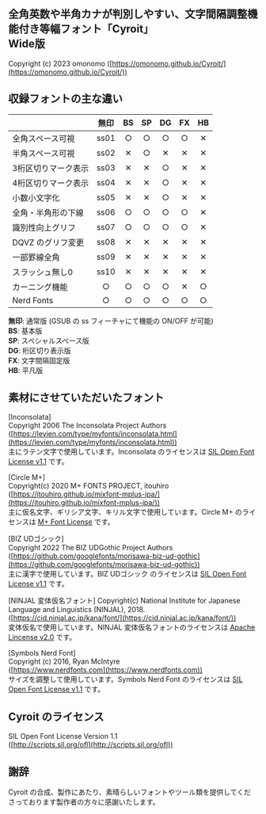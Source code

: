 ## 全角英数や半角カナが判別しやすい、文字間隔調整機能付き等幅フォント「Cyroit」<br>Wide版

Copyright (c) 2023 omonomo ([https://omonomo.github.io/Cyroit/](https://omonomo.github.io/Cyroit/))  

## 収録フォントの主な違い

|                     | 無印 | BS | SP | DG | FX | HB |
|---------------------|:----:|:--:|:--:|:--:|:--:|:--:|
| 全角スペース可視    | ss01 | ○ | ○ | ○ | ○ | ✕ |
| 半角スペース可視    | ss02 | ✕ | ○ | ✕ | ✕ | ✕ |
| 3桁区切りマーク表示 | ss03 | ✕ | ✕ | ○ | ✕ | ✕ |
| 4桁区切りマーク表示 | ss04 | ✕ | ✕ | ○ | ✕ | ✕ |
| 小数小文字化        | ss05 | ✕ | ✕ | ○ | ✕ | ✕ |
| 全角・半角形の下線  | ss06 | ○ | ○ | ○ | ○ | ✕ |
| 識別性向上グリフ    | ss07 | ○ | ○ | ○ | ○ | ✕ |
| DQVZ のグリフ変更   | ss08 | ✕ | ✕ | ✕ | ✕ | ✕ |
| 一部罫線全角        | ss09 | ✕ | ✕ | ✕ | ✕ | ✕ |
| スラッシュ無し0     | ss10 | ✕ | ✕ | ✕ | ✕ | ✕ |
| カーニング機能      |  ○  | ○ | ○ | ○ | ✕ | ○ |
| Nerd Fonts          |  ○  | ○ | ○ | ○ | ○ | ○ |

**無印**: 通常版 (GSUB の ss フィーチャにて機能の ON/OFF が可能)  
**BS**: 基本版  
**SP**: スペシャルスペース版  
**DG**: 桁区切り表示版  
**FX**: 文字間隔固定版  
**HB**: 平凡版  

## 素材にさせていただいたフォント

[Inconsolata]  
Copyright 2006 The Inconsolata Project Authors  
([https://levien.com/type/myfonts/inconsolata.html](https://levien.com/type/myfonts/inconsolata.html))  
主にラテン文字で使用しています。Inconsolata のライセンスは [SIL Open Font License v1.1](http://scripts.sil.org/ofl) です。  

[Circle M+]  
Copyright(c) 2020 M+ FONTS PROJECT, itouhiro  
([https://itouhiro.github.io/mixfont-mplus-ipa/](https://itouhiro.github.io/mixfont-mplus-ipa/))  
主に仮名文字、ギリシア文字、キリル文字で使用しています。Circle M+ のライセンスは [M+ Font License](https://itouhiro.github.io/mixfont-mplus-ipa/mplus/LICENSE_E.txt) です。  

[BIZ UDゴシック]  
Copyright 2022 The BIZ UDGothic Project Authors  
([https://github.com/googlefonts/morisawa-biz-ud-gothic](https://github.com/googlefonts/morisawa-biz-ud-gothic))  
主に漢字で使用しています。BIZ UDゴシック のライセンスは [SIL Open Font License v1.1](http://scripts.sil.org/ofl) です。  

[NINJAL 変体仮名フォント]
Copyright(c) National Institute for Japanese Language and Linguistics (NINJAL), 2018.  
([https://cid.ninjal.ac.jp/kana/font/](https://cid.ninjal.ac.jp/kana/font/))  
変体仮名で使用しています。NINJAL 変体仮名フォントのライセンスは [Apache Lincense v2.0](https://www.apache.org/licenses/LICENSE-2.0) です。  

[Symbols Nerd Font]  
Copyright (c) 2016, Ryan McIntyre  
([https://www.nerdfonts.com](https://www.nerdfonts.com))  
サイズを調整して使用しています。Symbols Nerd Font のライセンスは [SIL Open Font License v1.1](http://scripts.sil.org/ofl) です。  

## Cyroit のライセンス

SIL Open Font License Version 1.1  
([http://scripts.sil.org/ofl](http://scripts.sil.org/ofl))  

## 謝辞

Cyroit の合成、製作にあたり、素晴らしいフォントやツール類を提供してくださっております製作者の方々に感謝いたします。  
